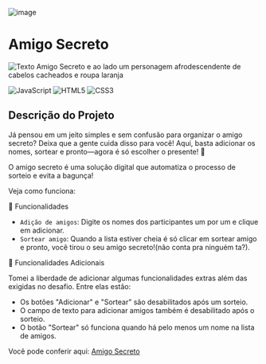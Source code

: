 ![image](https://github.com/user-attachments/assets/49021e1f-a6d7-4209-9c1c-fc2054392e77)
<h1>Amigo Secreto</h1>

![Texto Amigo Secreto e ao lado um personagem afrodescendente de cabelos cacheados e roupa laranja](https://img.shields.io/badge/STATUS-FINALIZADO-GREEN)

![JavaScript](https://img.shields.io/badge/javascript-%23323330.svg?style=for-the-badge&logo=javascript&logoColor=%23F7DF1E)
![HTML5](https://img.shields.io/badge/html5-%23E34F26.svg?style=for-the-badge&logo=html5&logoColor=white)
![CSS3](https://img.shields.io/badge/css3-%231572B6.svg?style=for-the-badge&logo=css3&logoColor=white)

## Descrição do Projeto

Já pensou em um jeito simples e sem confusão para organizar o amigo secreto?
Deixa que a gente cuida disso para você! Aqui, basta adicionar os nomes, sortear e pronto—agora é só escolher o presente! 🎁

O amigo secreto é uma solução digital que automatiza o processo de sorteio e evita a bagunça!

Veja como funciona:

:hammer: Funcionalidades

- `Adição de amigos`: Digite os nomes dos participantes um por um e clique em adicionar.
- `Sortear amigo`: Quando a lista estiver cheia é só clicar em sortear amigo e pronto, você tirou o seu amigo secreto!(não conta pra ninguém ta?).

🔨 Funcionalidades Adicionais

Tomei a liberdade de adicionar algumas funcionalidades extras além das exigidas no desafio. Entre elas estão:

- Os botões "Adicionar" e "Sortear" são desabilitados após um sorteio.
- O campo de texto para adicionar amigos também é desabilitado após o sorteio.
- O botão "Sortear" só funciona quando há pelo menos um nome na lista de amigos.
  
Você pode conferir aqui: [Amigo Secreto](https://luizdevexe.github.io/challenge-amigo-secreto_pt-main/)
